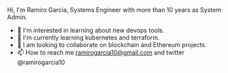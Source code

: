 Hi, I'm Ramiro Garcia, Systems Engineer with more than 10 years as System Admin.
- 👀 I'm interested in learning about new devops tools.
- 🌱 I'm currently learning kubernetes and terraform.
- 💞️ I am looking to collaborate on blockchain and Ethereum projects.
- 📫 How to reach me ramirogarcia10@gmail.com and twitter @ramirogarcia10

<!---
ramirogarcia10/ramirogarcia10 is a ✨ special ✨ repository because its `README.md` (this file) appears on your GitHub profile.
You can click the Preview link to take a look at your changes.
--->
